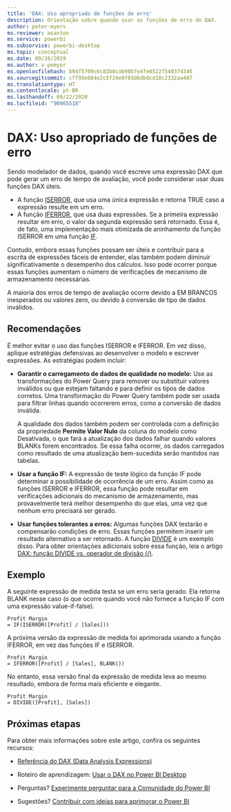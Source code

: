 ```yaml
---
title: 'DAX: Uso apropriado de funções de erro'
description: Orientação sobre quando usar as funções de erro do DAX.
author: peter-myers
ms.reviewer: asaxton
ms.service: powerbi
ms.subservice: powerbi-desktop
ms.topic: conceptual
ms.date: 09/26/2019
ms.author: v-pemyer
ms.openlocfilehash: b94f5709c6c83b8cab98b7e4fe0522f540374346
ms.sourcegitcommit: cff93e604e2c5f24e0f03d6dbdcd10c2332aa487
ms.translationtype: HT
ms.contentlocale: pt-BR
ms.lasthandoff: 09/22/2020
ms.locfileid: "90965518"
---
```

# <a name="dax-appropriate-use-of-error-functions"></a>DAX: Uso apropriado de funções de erro

Sendo modelador de dados, quando você escreve uma expressão DAX que pode gerar um erro de tempo de avaliação, você pode considerar usar duas funções DAX úteis.

- A função [ISERROR](/dax/iserror-function-dax), que usa uma única expressão e retorna TRUE caso a expressão resulte em um erro.
- A função [IFERROR](/dax/iferror-function-dax), que usa duas expressões. Se a primeira expressão resultar em erro, o valor da segunda expressão será retornado. Essa é, de fato, uma implementação mais otimizada de aninhamento da função ISERROR em uma função [IF](/dax/if-function-dax).

Contudo, embora essas funções possam ser úteis e contribuir para a escrita de expressões fáceis de entender, elas também podem diminuir significativamente o desempenho dos cálculos. Isso pode ocorrer porque essas funções aumentam o número de verificações de mecanismo de armazenamento necessárias.

A maioria dos erros de tempo de avaliação ocorre devido a EM BRANCOS inesperados ou valores zero, ou devido à conversão de tipo de dados inválidos.

## <a name="recommendations"></a>Recomendações

É melhor evitar o uso das funções ISERROR e IFERROR. Em vez disso, aplique estratégias defensivas ao desenvolver o modelo e escrever expressões. As estratégias podem incluir:

- **Garantir o carregamento de dados de qualidade no modelo:** Use as transformações do Power Query para remover ou substituir valores inválidos ou que estejam faltando e para definir os tipos de dados corretos. Uma transformação do Power Query também pode ser usada para filtrar linhas quando ocorrerem erros, como a conversão de dados inválida.

    A qualidade dos dados também podem ser controlada com a definição da propriedade **Permite Valor Nulo** da coluna do modelo como Desativada, o que fará a atualização dos dados falhar quando valores BLANKs forem encontrados. Se essa falha ocorrer, os dados carregados como resultado de uma atualização bem-sucedida serão mantidos nas tabelas.
- **Usar a função IF:** A expressão de teste lógico da função IF pode determinar a possibilidade de ocorrência de um erro. Assim como as funções ISERROR e IFERROR, essa função pode resultar em verificações adicionais do mecanismo de armazenamento, mas provavelmente terá melhor desempenho do que elas, uma vez que nenhum erro precisará ser gerado.
- **Usar funções tolerantes a erros:** Algumas funções DAX testarão e compensarão condições de erro. Essas funções permitem inserir um resultado alternativo a ser retornado. A função [DIVIDE](/dax/divide-function-dax) é um exemplo disso. Para obter orientações adicionais sobre essa função, leia o artigo [DAX: função DIVIDE vs. operador de divisão (/)](dax-divide-function-operator.md).

## <a name="example"></a>Exemplo

A seguinte expressão de medida testa se um erro seria gerado. Ela retorna BLANK nesse caso (o que ocorre quando você não fornece a função IF com uma expressão value-if-false).

```dax
Profit Margin
= IF(ISERROR([Profit] / [Sales]))
```

A próxima versão da expressão de medida foi aprimorada usando a função IFERROR, em vez das funções IF e ISERROR.

```dax
Profit Margin
= IFERROR([Profit] / [Sales], BLANK())
```

No entanto, essa versão final da expressão de medida leva ao mesmo resultado, embora de forma mais eficiente e elegante.

```dax
Profit Margin
= DIVIDE([Profit], [Sales])
```

## <a name="next-steps"></a>Próximas etapas

Para obter mais informações sobre este artigo, confira os seguintes recursos:

- [Referência do DAX (Data Analysis Expressions)](/dax/)

- Roteiro de aprendizagem: [Usar o DAX no Power BI Desktop](/learn/paths/dax-power-bi/)
- Perguntas? [Experimente perguntar para a Comunidade do Power BI](https://community.powerbi.com/)
- Sugestões? [Contribuir com ideias para aprimorar o Power BI](https://ideas.powerbi.com)